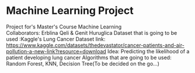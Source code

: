 # Machine Learning Project
 Project for's Master's Course Machine Learning  
 Collaborators: Erblina Qeli & Genit Huruglica
 Dataset that is going to be used :Kaggle's Lung Cancer Dataset
 link: https://www.kaggle.com/datasets/thedevastator/cancer-patients-and-air-pollution-a-new-link?resource=download
 Idea: Predicting the likelihood of a patient developing lung cancer
 Algorithms that are going to be used: Random Forest, KNN, Decision Tree(To be decided on the go...)
 
